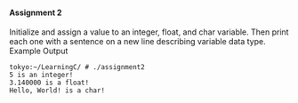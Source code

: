 #### Assignment 2

Initialize and assign a value to an integer, float, and char variable. Then print each one with a sentence on a new line describing variable data type.
Example Output
```
tokyo:~/LearningC/ # ./assignment2                                      
5 is an integer!
3.140000 is a float!
Hello, World! is a char!

```
